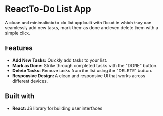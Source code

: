 # ReactTo-Do List App

A clean and minimalistic to-do list app built with React in which they can seamlessly add new tasks, mark them as done and even delete them with a simple click.


## Features
- **Add New Tasks:** Quickly add tasks to your list.
- **Mark as Done:** Strike through completed tasks with the "DONE" button.
- **Delete Tasks:** Remove tasks from the list using the "DELETE" button.
- **Responsive Design:** A clean and responsive UI that works across different devices.


## Built with
- **React:** JS library for building user interfaces
